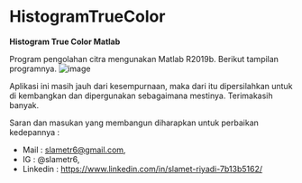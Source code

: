 # HistogramTrueColor
**Histogram True Color  Matlab**

Program pengolahan citra mengunakan Matlab R2019b. 
Berikut tampilan programnya.
![image](https://user-images.githubusercontent.com/53107522/128503949-0e13aa1f-7c5d-4999-825a-2e3088d1b718.png)

Aplikasi ini masih jauh dari kesempurnaan, maka dari itu dipersilahkan untuk di kembangkan dan dipergunakan sebagaimana mestinya. Terimakasih banyak.

Saran dan masukan yang membangun diharapkan untuk perbaikan kedepannya :
* Mail : slametr6@gmail.com, 
* IG : @slametr6, 
* Linkedin : https://www.linkedin.com/in/slamet-riyadi-7b13b5162/
